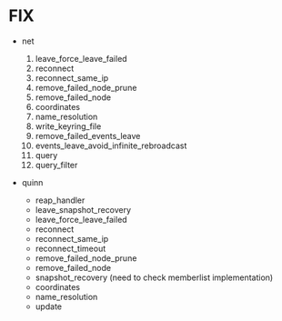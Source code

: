 # FIX

- net
  1. leave_force_leave_failed
  2. reconnect
  3. reconnect_same_ip
  4. remove_failed_node_prune
  5. remove_failed_node
  6. coordinates
  7. name_resolution
  8. write_keyring_file
  9. remove_failed_events_leave
  10. events_leave_avoid_infinite_rebroadcast
  11. query
  12. query_filter

- quinn
  - reap_handler
  - leave_snapshot_recovery
  - leave_force_leave_failed
  - reconnect
  - reconnect_same_ip
  - reconnect_timeout
  - remove_failed_node_prune
  - remove_failed_node
  - snapshot_recovery (need to check memberlist implementation)
  - coordinates
  - name_resolution
  - update
